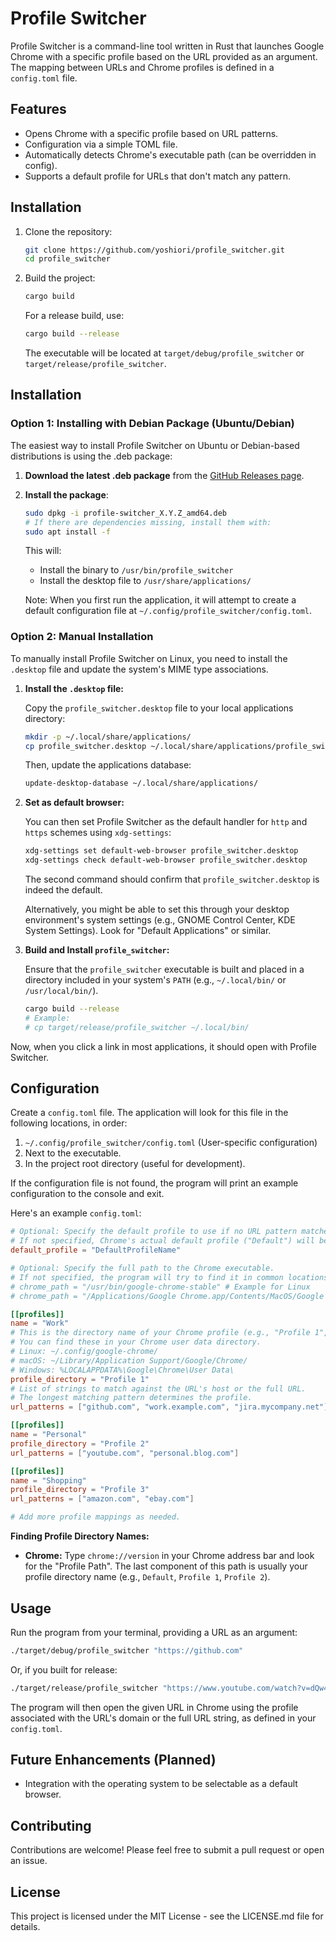 # Profile Switcher

Profile Switcher is a command-line tool written in Rust that launches Google Chrome with a specific profile based on the URL provided as an argument. The mapping between URLs and Chrome profiles is defined in a `config.toml` file.

## Features

*   Opens Chrome with a specific profile based on URL patterns.
*   Configuration via a simple TOML file.
*   Automatically detects Chrome's executable path (can be overridden in config).
*   Supports a default profile for URLs that don't match any pattern.

## Installation

1.  Clone the repository:
    ```bash
    git clone https://github.com/yoshiori/profile_switcher.git
    cd profile_switcher
    ```
2.  Build the project:
    ```bash
    cargo build
    ```
    For a release build, use:
    ```bash
    cargo build --release
    ```
    The executable will be located at `target/debug/profile_switcher` or `target/release/profile_switcher`.

## Installation

### Option 1: Installing with Debian Package (Ubuntu/Debian)

The easiest way to install Profile Switcher on Ubuntu or Debian-based distributions is using the .deb package:

1.  **Download the latest .deb package** from the [GitHub Releases page](https://github.com/yoshiori/profile_switcher/releases).

2.  **Install the package**:
    ```bash
    sudo dpkg -i profile-switcher_X.Y.Z_amd64.deb
    # If there are dependencies missing, install them with:
    sudo apt install -f
    ```

    This will:
    - Install the binary to `/usr/bin/profile_switcher`
    - Install the desktop file to `/usr/share/applications/`

    Note: When you first run the application, it will attempt to create a default configuration file at `~/.config/profile_switcher/config.toml`.

### Option 2: Manual Installation

To manually install Profile Switcher on Linux, you need to install the `.desktop` file and update the system's MIME type associations.

1.  **Install the `.desktop` file:**

    Copy the `profile_switcher.desktop` file to your local applications directory:
    ```bash
    mkdir -p ~/.local/share/applications/
    cp profile_switcher.desktop ~/.local/share/applications/profile_switcher.desktop
    ```
    Then, update the applications database:
    ```bash
    update-desktop-database ~/.local/share/applications/
    ```

2.  **Set as default browser:**

    You can then set Profile Switcher as the default handler for `http` and `https` schemes using `xdg-settings`:
    ```bash
    xdg-settings set default-web-browser profile_switcher.desktop
    xdg-settings check default-web-browser profile_switcher.desktop
    ```
    The second command should confirm that `profile_switcher.desktop` is indeed the default.

    Alternatively, you might be able to set this through your desktop environment's system settings (e.g., GNOME Control Center, KDE System Settings). Look for "Default Applications" or similar.

3.  **Build and Install `profile_switcher`:**

    Ensure that the `profile_switcher` executable is built and placed in a directory included in your system's `PATH` (e.g., `~/.local/bin/` or `/usr/local/bin/`).
    ```bash
    cargo build --release
    # Example:
    # cp target/release/profile_switcher ~/.local/bin/
    ```

Now, when you click a link in most applications, it should open with Profile Switcher.

## Configuration

Create a `config.toml` file. The application will look for this file in the following locations, in order:
1.  `~/.config/profile_switcher/config.toml` (User-specific configuration)
2.  Next to the executable.
3.  In the project root directory (useful for development).

If the configuration file is not found, the program will print an example configuration to the console and exit.

Here's an example `config.toml`:

```toml
# Optional: Specify the default profile to use if no URL pattern matches.
# If not specified, Chrome's actual default profile ("Default") will be used.
default_profile = "DefaultProfileName"

# Optional: Specify the full path to the Chrome executable.
# If not specified, the program will try to find it in common locations.
# chrome_path = "/usr/bin/google-chrome-stable" # Example for Linux
# chrome_path = "/Applications/Google Chrome.app/Contents/MacOS/Google Chrome" # Example for macOS

[[profiles]]
name = "Work"
# This is the directory name of your Chrome profile (e.g., "Profile 1", "Default")
# You can find these in your Chrome user data directory.
# Linux: ~/.config/google-chrome/
# macOS: ~/Library/Application Support/Google/Chrome/
# Windows: %LOCALAPPDATA%\Google\Chrome\User Data\
profile_directory = "Profile 1"
# List of strings to match against the URL's host or the full URL.
# The longest matching pattern determines the profile.
url_patterns = ["github.com", "work.example.com", "jira.mycompany.net"]

[[profiles]]
name = "Personal"
profile_directory = "Profile 2"
url_patterns = ["youtube.com", "personal.blog.com"]

[[profiles]]
name = "Shopping"
profile_directory = "Profile 3"
url_patterns = ["amazon.com", "ebay.com"]

# Add more profile mappings as needed.
```

**Finding Profile Directory Names:**

*   **Chrome:** Type `chrome://version` in your Chrome address bar and look for the "Profile Path". The last component of this path is usually your profile directory name (e.g., `Default`, `Profile 1`, `Profile 2`).

## Usage

Run the program from your terminal, providing a URL as an argument:

```bash
./target/debug/profile_switcher "https://github.com"
```

Or, if you built for release:

```bash
./target/release/profile_switcher "https://www.youtube.com/watch?v=dQw4w9WgXcQ"
```

The program will then open the given URL in Chrome using the profile associated with the URL's domain or the full URL string, as defined in your `config.toml`.

## Future Enhancements (Planned)

*   Integration with the operating system to be selectable as a default browser.

## Contributing

Contributions are welcome! Please feel free to submit a pull request or open an issue.

## License

This project is licensed under the MIT License - see the LICENSE.md file for details.
